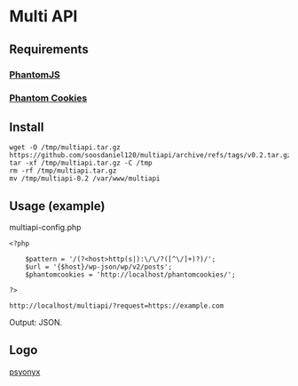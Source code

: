 # Multi API
## Requirements
### [PhantomJS](https://github.com/soosdaniel120/phantomcookies#phantomjs)
### [Phantom Cookies](https://github.com/soosdaniel120/phantomcookies#install)
## Install
```
wget -O /tmp/multiapi.tar.gz https://github.com/soosdaniel120/multiapi/archive/refs/tags/v0.2.tar.gz
tar -xf /tmp/multiapi.tar.gz -C /tmp
rm -rf /tmp/multiapi.tar.gz
mv /tmp/multiapi-0.2 /var/www/multiapi
```
## Usage (example)
multiapi-config.php
```
<?php

	$pattern = '/(?<host>http(s|):\/\/?([^\/]+)?)/';
	$url = '{$host}/wp-json/wp/v2/posts';
	$phantomcookies = 'http://localhost/phantomcookies/';

?>
```
```
http://localhost/multiapi/?request=https://example.com
```
Output: JSON.
## Logo
[psyonyx](https://www.fiverr.com/psyonyx)
